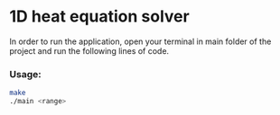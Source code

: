 # 1D heat equation solver
In order to run the application, open your terminal in main folder of the project and run the following lines of code. 
### Usage:
```sh
make
./main <range>
```
